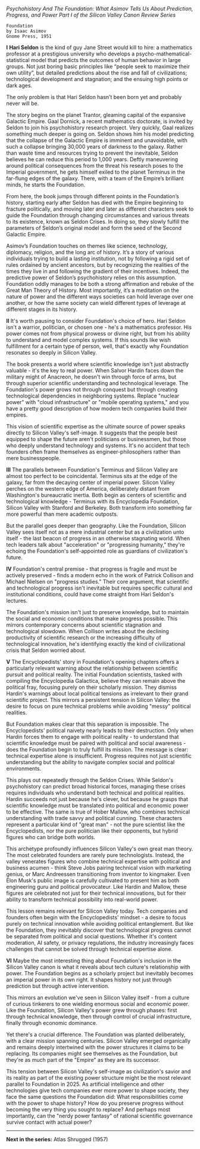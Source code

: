 *Psychohistory And The Foundation: What Asimov Tells Us About Prediction, Progress, and Power*
*Part I of the Silicon Valley Canon Review Series*

```
Foundation
by Isaac Asimov
Gnome Press, 1951
```

**I**
**Hari Seldon** is the kind of guy Jane Street would kill to hire: a mathematics professor at a prestigious university who develops a psycho-mathematical-statistical model that predicts the outcomes of human behavior in large groups. Not just boring basic principles like “people seek to maximize their own utility”, but detailed predictions about the rise and fall of civilizations; technological development and stagnation; and the ensuing high points or dark ages.

The only problem is that Hari Seldon hasn’t been born yet and probably never will be.

The story begins on the planet Trantor, gleaming capital of the expansive Galactic Empire. Gaal Dornick, a recent mathematics doctorate, is invited by Seldon to join his psychohistory research project. Very quickly, Gaal realizes something much deeper is going on. Seldon shows him his model predicting that the collapse of the Galactic Empire is imminent and unavoidable, with such a collapse bringing 30,000 years of darkness to the galaxy. Rather than waste time and resources trying to prevent the inevitable, Seldon believes he can reduce this period to 1,000 years. Deftly maneuvering around political consequences from the threat his research poses to the Imperial government, he gets himself exiled to the planet Terminus in the far-flung edges of the galaxy. There, with a team of the Empire’s brilliant minds, he starts the Foundation.

From here, the book jumps through different points in the Foundation’s history, starting early after Seldon has died with the Empire beginning to fracture politically, and moving later and later as different characters seek to guide the Foundation through changing circumstances and various threats to its existence, known as Seldon Crises. In doing so, they slowly fulfill the parameters of Seldon’s original model and form the seed of the Second Galactic Empire.

Asimov’s Foundation touches on themes like science, technology, diplomacy, religion, and the long arc of history. It’s a story of various individuals trying to build a lasting institution, not by following a rigid set of rules ordained by ancient ancestors, but by recognizing the realities of the times they live in and following the gradient of their incentives. Indeed, the predictive power of Seldon’s psychohistory relies on this assumption. Foundation oddly manages to be both a strong affirmation and rebuke of the Great Man Theory of History. Most importantly, it’s a meditation on the nature of power and the different ways societies can hold leverage over one another, or how the same society can wield different types of leverage at different stages in its history.

**II**
It's worth pausing to consider Foundation's choice of hero. Hari Seldon isn't a warrior, politician, or chosen one - he's a mathematics professor. His power comes not from physical prowess or divine right, but from his ability to understand and model complex systems. If this sounds like wish fulfillment for a certain type of person, well, that's exactly why Foundation resonates so deeply in Silicon Valley.

The book presents a world where scientific knowledge isn't just abstractly valuable - it's the key to real power. When Salvor Hardin faces down the military might of Anacreon, he doesn't win through force of arms, but through superior scientific understanding and technological leverage. The Foundation's power grows not through conquest but through creating technological dependencies in neighboring systems. Replace "nuclear power" with "cloud infrastructure" or "mobile operating systems," and you have a pretty good description of how modern tech companies build their empires.

This vision of scientific expertise as the ultimate source of power speaks directly to Silicon Valley's self-image. It suggests that the people best equipped to shape the future aren't politicians or businessmen, but those who deeply understand technology and systems. It's no accident that tech founders often frame themselves as engineer-philosophers rather than mere businesspeople.

**III**
The parallels between Foundation's Terminus and Silicon Valley are almost too perfect to be coincidental. Terminus sits at the edge of the galaxy, far from the decaying center of imperial power. Silicon Valley perches on the western edge of America, deliberately distant from Washington's bureaucratic inertia. Both begin as centers of scientific and technological knowledge - Terminus with its Encyclopedia Foundation, Silicon Valley with Stanford and Berkeley. Both transform into something far more powerful than mere academic outposts.

But the parallel goes deeper than geography. Like the Foundation, Silicon Valley sees itself not as a mere industrial center but as a civilization unto itself - the last beacon of progress in an otherwise stagnating world. When tech leaders talk about "acceleration" or "progressing humanity," they're echoing the Foundation's self-appointed role as guardians of civilization's future.

**IV**
Foundation's central premise - that progress is fragile and must be actively preserved - finds a modern echo in the work of Patrick Collison and Michael Nielsen on "progress studies." Their core argument, that scientific and technological progress isn't inevitable but requires specific cultural and institutional conditions, could have come straight from Hari Seldon's lectures.

The Foundation's mission isn't just to preserve knowledge, but to maintain the social and economic conditions that make progress possible. This mirrors contemporary concerns about scientific stagnation and technological slowdown. When Collison writes about the declining productivity of scientific research or the increasing difficulty of technological innovation, he's identifying exactly the kind of civilizational crisis that Seldon worried about.

**V**
The Encyclopedists' story in Foundation's opening chapters offers a particularly relevant warning about the relationship between scientific pursuit and political reality. The initial Foundation scientists, tasked with compiling the Encyclopedia Galactica, believe they can remain above the political fray, focusing purely on their scholarly mission. They dismiss Hardin's warnings about local political tensions as irrelevant to their grand scientific project. This mirrors a persistent tension in Silicon Valley: the desire to focus on pure technical problems while avoiding "messy" political realities.

But Foundation makes clear that this separation is impossible. The Encyclopedists' political naivety nearly leads to their destruction. Only when Hardin forces them to engage with political reality - to understand that scientific knowledge must be paired with political and social awareness - does the Foundation begin to truly fulfill its mission. The message is clear: technical expertise alone is insufficient. Progress requires not just scientific understanding but the ability to navigate complex social and political environments.

This plays out repeatedly through the Seldon Crises. While Seldon's psychohistory can predict broad historical forces, managing these crises requires individuals who understand both technical and political realities. Hardin succeeds not just because he's clever, but because he grasps that scientific knowledge must be translated into political and economic power to be effective. The same is true of Hober Mallow, who combines technical understanding with trade savvy and political cunning. These characters represent a particular kind of "great man" - not the pure scientist like the Encyclopedists, nor the pure politician like their opponents, but hybrid figures who can bridge both worlds.

This archetype profoundly influences Silicon Valley's own great man theory. The most celebrated founders are rarely pure technologists. Instead, the valley venerates figures who combine technical expertise with political and business acumen - think Steve Jobs pairing technical vision with marketing genius, or Marc Andreessen transitioning from inventor to kingmaker. Even Elon Musk's public image is carefully cultivated to present him as both engineering guru and political provocateur. Like Hardin and Mallow, these figures are celebrated not just for their technical innovations, but for their ability to transform technical possibility into real-world power.

This lesson remains relevant for Silicon Valley today. Tech companies and founders often begin with the Encyclopedists' mindset - a desire to focus purely on technical innovation while avoiding political entanglement. But like the Foundation, they inevitably discover that technological progress cannot be separated from political and social questions. Whether it's content moderation, AI safety, or privacy regulations, the industry increasingly faces challenges that cannot be solved through technical expertise alone.

**VI**
Maybe the most interesting thing about Foundation's inclusion in the Silicon Valley canon is what it reveals about tech culture's relationship with power. The Foundation begins as a scholarly project but inevitably becomes an imperial power in its own right. It shapes history not just through prediction but through active intervention.

This mirrors an evolution we've seen in Silicon Valley itself - from a culture of curious tinkerers to one wielding enormous social and economic power. Like the Foundation, Silicon Valley's power grew through phases: first through technical knowledge, then through control of crucial infrastructure, finally through economic dominance.

Yet there's a crucial difference. The Foundation was planted deliberately, with a clear mission spanning centuries. Silicon Valley emerged organically and remains deeply intertwined with the power structures it claims to be replacing. Its companies might see themselves as the Foundation, but they're as much part of the "Empire" as they are its successor.

This tension between Silicon Valley's self-image as civilization's savior and its reality as part of the existing power structure might be the most relevant parallel to Foundation in 2025. As artificial intelligence and other technologies give tech companies ever more power to shape society, they face the same questions the Foundation did: What responsibilities come with the power to shape history? How do you preserve progress without becoming the very thing you sought to replace? And perhaps most importantly, can the "nerdy power fantasy" of rational scientific governance survive contact with actual power?

---
**Next in the series:** Atlas Shrugged (1957)